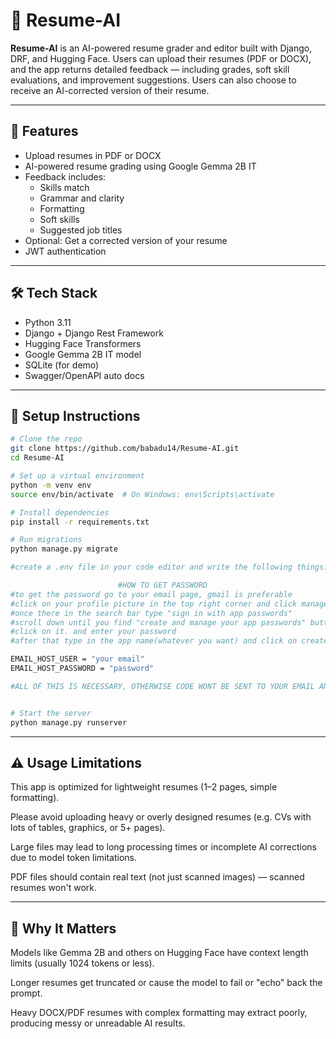 # 📄 Resume-AI

**Resume-AI** is an AI-powered resume grader and editor built with Django, DRF, and Hugging Face. Users can upload their resumes (PDF or DOCX), and the app returns detailed feedback — including grades, soft skill evaluations, and improvement suggestions. Users can also choose to receive an AI-corrected version of their resume.

---

## 🚀 Features

- Upload resumes in PDF or DOCX
- AI-powered resume grading using Google Gemma 2B IT
- Feedback includes:
  - Skills match
  - Grammar and clarity
  - Formatting
  - Soft skills
  - Suggested job titles
- Optional: Get a corrected version of your resume
- JWT authentication

---

## 🛠 Tech Stack

- Python 3.11
- Django + Django Rest Framework
- Hugging Face Transformers
- Google Gemma 2B IT model
- SQLite (for demo)
- Swagger/OpenAPI auto docs

---

## 🔧 Setup Instructions

```bash
# Clone the repo
git clone https://github.com/babadu14/Resume-AI.git
cd Resume-AI

# Set up a virtual environment
python -m venv env
source env/bin/activate  # On Windows: env\Scripts\activate

# Install dependencies
pip install -r requirements.txt

# Run migrations
python manage.py migrate

#create a .env file in your code editor and write the following things:

                        #HOW TO GET PASSWORD
#to get the password go to your email page, gmail is preferable
#click on your profile picture in the top right corner and click manage your google account
#once there in the search bar type "sign in with app passwords"
#scroll down until you find "create and manage your app passwords" button (it should be highlited)
#click on it. and enter your password
#after that type in the app name(whatever you want) and click on create, you will see a code. copy it and paste it in the .env file 

EMAIL_HOST_USER = "your email"
EMAIL_HOST_PASSWORD = "password"

#ALL OF THIS IS NECESSARY, OTHERWISE CODE WONT BE SENT TO YOUR EMAIL AND YOU WONT BE ABLE TO LOG IN


# Start the server
python manage.py runserver


```
---

## ⚠️ Usage Limitations

This app is optimized for lightweight resumes (1–2 pages, simple formatting).

Please avoid uploading heavy or overly designed resumes (e.g. CVs with lots of tables, graphics, or 5+ pages).

Large files may lead to long processing times or incomplete AI corrections due to model token limitations.

PDF files should contain real text (not just scanned images) — scanned resumes won't work.

---

## 🧠 Why It Matters

Models like Gemma 2B and others on Hugging Face have context length limits (usually 1024 tokens or less).

Longer resumes get truncated or cause the model to fail or "echo" back the prompt.

Heavy DOCX/PDF resumes with complex formatting may extract poorly, producing messy or unreadable AI results.



